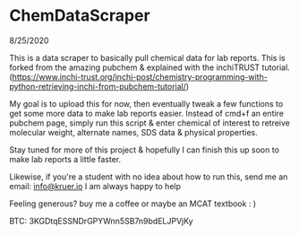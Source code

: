 # ChemDataScraper

8/25/2020

This is a data scraper to basically pull chemical data for lab reports. This is forked from the amazing pubchem & explained with the inchiTRUST tutorial. (https://www.inchi-trust.org/inchi-post/chemistry-programming-with-python-retrieving-inchi-from-pubchem-tutorial/) 

My goal is to upload this for now, then eventually tweak a few functions to get some more data to make lab reports easier. Instead of cmd+f an entire pubchem page, simply run this script & enter chemical of interest to retreive molecular weight, alternate names, SDS data & physical properties. 

Stay tuned for more of this project & hopefully I can finish this up soon to make lab reports a little faster. 

Likewise, if you're a student with no idea about how to run this, send me an email: info@kruer.io 
I am always happy to help

Feeling generous? buy me a coffee or maybe an MCAT textbook : )

BTC: 3KGDtqESSNDrGPYWnn5SB7n9bdELJPVjKy
